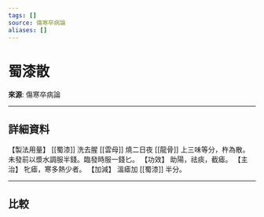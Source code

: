 ```yaml
---
tags: []
source: 傷寒卒病論
aliases: []
---
```


# 蜀漆散

**來源**: 傷寒卒病論  

---

## 詳細資料
【製法用量】 [[蜀漆]] 洗去腥 [[雲母]] 燒二日夜 [[龍骨]] 上三味等分，杵為散。未發前以漿水調服半錢。臨發時服一錢匕。
【功效】
助陽，祛痰，截瘧。
【主治】
牝瘧，寒多熱少者。
【加減】
溫瘧加 [[蜀漆]] 半分。

---

## 比較

